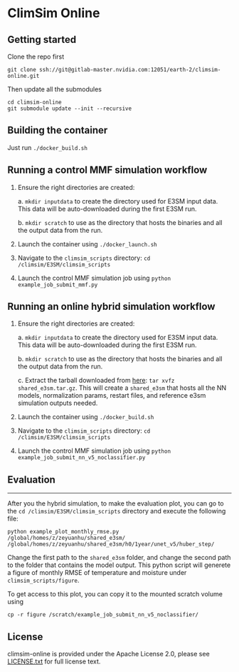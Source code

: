 # ClimSim Online

## Getting started

Clone the repo first
```
git clone ssh://git@gitlab-master.nvidia.com:12051/earth-2/climsim-online.git
```

Then update all the submodules
```
cd climsim-online
git submodule update --init --recursive
```

## Building the container

Just run `./docker_build.sh`

## Running a control MMF simulation workflow

1. Ensure the right directories are created:

    a. `mkdir inputdata` to create the directory used for E3SM input data. This data will be auto-downloaded during the first E3SM run.

    b. `mkdir scratch` to use as the directory that hosts the binaries and all the output data from the run.

2. Launch the container using `./docker_launch.sh`

3. Navigate to the `climsim_scripts` directory: `cd /climsim/E3SM/climsim_scripts`

4. Launch the control MMF simulation job using `python example_job_submit_mmf.py`

## Running an online hybrid simulation workflow

1. Ensure the right directories are created:

    a. `mkdir inputdata` to create the directory used for E3SM input data. This data will be auto-downloaded during the first E3SM run.

    b. `mkdir scratch` to use as the directory that hosts the binaries and all the output data from the run.

    c. Extract the tarball downloaded from [here](https://drive.google.com/file/d/1aoTrYh0eRlJzUpZKJrZLPNk8YxWSmCQF/view?usp=sharing): `tar xvfz shared_e3sm.tar.gz`. 
    This will create a `shared_e3sm` that hosts all the NN models, normalization params, restart files, and reference e3sm simulation outputs needed.

2. Launch the container using `./docker_build.sh`

3. Navigate to the `climsim_scripts` directory: `cd /climsim/E3SM/climsim_scripts`

4. Launch the control MMF simulation job using `python example_job_submit_nn_v5_noclassifier.py`

## Evaluation
--------------------------------------------------------------------------------
After you the hybrid simulation, to make the evaluation plot, you can go to the `cd /climsim/E3SM/climsim_scripts` directory and execute the following file:
```
python example_plot_monthly_rmse.py /global/homes/z/zeyuanhu/shared_e3sm/ /global/homes/z/zeyuanhu/shared_e3sm/h0/1year/unet_v5/huber_step/
```
Change the first path to the `shared_e3sm` folder, and change the second path to the folder that contains the model output. This python script will generete a figure of monthly RMSE of temperature and moisture under `climsim_scripts/figure`.

To get access to this plot, you can copy it to the mounted scratch volume using
```
cp -r figure /scratch/example_job_submit_nn_v5_noclassifier/
```

## License

climsim-online is provided under the Apache License 2.0, please see [LICENSE.txt](./LICENSE.txt)
for full license text.
